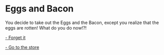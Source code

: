 # Eggs and Bacon

You decide to take out the Eggs and the Bacon, except you realize that the eggs are rotten! What do you do now!?!

[- Forget it](Forget-it/forgotten.md)

[- Go to the store](go-to-the-store/store.md)